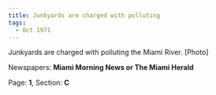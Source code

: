```yaml
---  
title: Junkyards are charged with polluting  
tags:  
  - Oct 1971  
---  
```

  
Junkyards are charged with polluting the Miami River. [Photo]  
  
Newspapers: **Miami Morning News or The Miami Herald**  
  
Page: **1**, Section: **C** 
